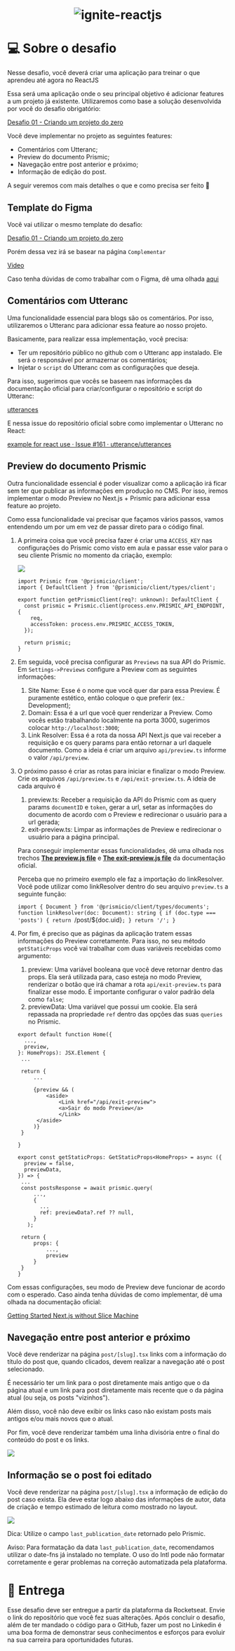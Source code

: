 <h1 align="center">
  <img alt="ignite-reactjs" title="ignite-reactjs" src="../.github/cover-reactjs.png">
</h1>

# 💻 Sobre o desafio

Nesse desafio, você deverá criar uma aplicação para treinar o que aprendeu até agora no ReactJS

Essa será uma aplicação onde o seu principal objetivo é adicionar features a um projeto já existente. Utilizaremos como base a solução desenvolvida por você do desafio obrigatório:

[Desafio 01 - Criando um projeto do zero](https://www.notion.so/Desafio-01-Criando-um-projeto-do-zero-b1a3645d286b4eec93f5f1f5476d0ff7)

Você deve implementar no projeto as seguintes features:

- Comentários com Utteranc;
- Preview do documento Prismic;
- Navegação entre post anterior e próximo;
- Informação de edição do post.

A seguir veremos com mais detalhes o que e como precisa ser feito 🚀

## Template do Figma

Você vai utilizar o mesmo template do desafio:

[Desafio 01 - Criando um projeto do zero](https://www.notion.so/Desafio-01-Criando-um-projeto-do-zero-b1a3645d286b4eec93f5f1f5476d0ff7)

Porém dessa vez irá se basear na página `Complementar`

[Video](https://s3.us-west-2.amazonaws.com/secure.notion-static.com/a4f85d9e-1c1d-4feb-aa1e-ce08535cbbde/complementar.mp4?X-Amz-Algorithm=AWS4-HMAC-SHA256&X-Amz-Credential=AKIAT73L2G45O3KS52Y5%2F20210627%2Fus-west-2%2Fs3%2Faws4_request&X-Amz-Date=20210627T153816Z&X-Amz-Expires=86400&X-Amz-Signature=71ebc330b4bac26f925b207317d4ad804e3242986555de073fd268dbe5116296&X-Amz-SignedHeaders=host)

Caso tenha dúvidas de como trabalhar com o Figma, dê uma olhada [aqui](https://www.notion.so/Desafio-01-Criando-um-projeto-do-zero-b1a3645d286b4eec93f5f1f5476d0ff7)

## Comentários com Utteranc

Uma funcionalidade essencial para blogs são os comentários. Por isso, utilizaremos o Utteranc para adicionar essa feature ao nosso projeto.

Basicamente, para realizar essa implementação, você precisa:

- Ter um repositório público no github com o Utteranc app instalado. Ele será o responsável por armazernar os comentários;
- Injetar o `script` do Utteranc com as configurações que deseja.

Para isso, sugerimos que vocês se baseem nas informações da documentação oficial para criar/configurar o repositório e script do Utteranc:

[utterances](https://utteranc.es/)

E nessa issue do repositório oficial sobre como implementar o Utteranc no React:

[example for react use · Issue #161 · utterance/utterances](https://github.com/utterance/utterances/issues/161)

## Preview do documento Prismic

Outra funcionalidade essencial é poder visualizar como a aplicação irá ficar sem ter que publicar as informações em produção no CMS. Por isso, iremos implementar o modo Preview no Next.js + Prismic para adicionar essa feature ao projeto.

Como essa funcionalidade vai precisar que façamos vários passos, vamos entendendo um por um em vez de passar direto para o código final.

1. A primeira coisa que você precisa fazer é criar uma `ACCESS_KEY` nas configurações do Prismic como visto em aula e passar esse valor para o seu cliente Prismic no momento da criação, exemplo:

   <img src="https://www.notion.so/image/https%3A%2F%2Fs3-us-west-2.amazonaws.com%2Fsecure.notion-static.com%2F3c96d7c6-147a-4cc3-8d3b-a4ad3145a10a%2FUntitled.png?table=block&id=284f6481-ed18-4d1f-a1d7-4c1a3e5d4f80&spaceId=08f749ff-d06d-49a8-a488-9846e081b224&width=2300&userId=&cache=v2">

   ```tsx
   import Prismic from '@prismicio/client';
   import { DefaultClient } from '@prismicio/client/types/client';

   export function getPrismicClient(req?: unknown): DefaultClient {
     const prismic = Prismic.client(process.env.PRISMIC_API_ENDPOINT, {
       req,
       accessToken: process.env.PRISMIC_ACCESS_TOKEN,
     });

     return prismic;
   }
   ```

2. Em seguida, você precisa configurar as `Previews` na sua API do Prismic. Em `Settings->Previews` configure a Preview com as seguintes informações:
   1. Site Name: Esse é o nome que você quer dar para essa Preview. É puramente estético, então coloque o que preferir (ex.: Development);
   2. Domain: Essa é a url que você quer renderizar a Preview. Como vocês estão trabalhando localmente na porta 3000, sugerimos colocar `http://localhost:3000`;
   3. Link Resolver: Essa é a rota da nossa API Next.js que vai receber a requisição e os query params para então retornar a url daquele documento. Como a ideia é criar um arquivo `api/preview.ts` informe o valor `/api/preview`.
3. O próximo passo é criar as rotas para iniciar e finalizar o modo Preview. Crie os arquivos `/api/preview.ts` e `/api/exit-preview.ts`. A ideia de cada arquivo é

   1. preview.ts: Receber a requisição da API do Prismic com as query params `documentID` e `token`, gerar a url, setar as informações do documento de acordo com o Preview e redirecionar o usuário para a url gerada;
   2. exit-preview.ts: Limpar as informações de Preview e redirecionar o usuário para a página principal.

   Para conseguir implementar essas funcionalidades, dê uma olhada nos trechos **[The preview.js file](https://prismic.io/docs/technologies/previews-nextjs)** e **[The exit-preview.js file](https://github.com/prismicio/nextjs-blog/tree/master/pages/api)** da documentação oficial.

   Perceba que no primeiro exemplo ele faz a importação do linkResolver. Você pode utilizar como linkResolver dentro do seu arquivo `preview.ts` a seguinte função:

   `import { Document } from '@prismicio/client/types/documents'; function linkResolver(doc: Document): string { if (doc.type === 'posts') { return `/post/${doc.uid}`; } return '/'; }`

4. Por fim, é preciso que as páginas da aplicação tratem essas informações do Preview corretamente. Para isso, no seu método `getStaticProps` você vai trabalhar com duas variáveis recebidas como argumento:

   1. preview: Uma variável booleana que você deve retornar dentro das props. Ela será utilizada para, caso esteja no modo Preview, renderizar o botão que irá chamar a rota `api/exit-preview.ts` para finalizar esse modo. É importante configurar o valor padrão dela como `false`;
   2. previewData: Uma variável que possui um cookie. Ela será repassada na propriedade `ref` dentro das opções das suas `queries` no Prismic.

   ```tsx
   export default function Home({
     ...,
     preview,
   }: HomeProps): JSX.Element {
   	...

   	return {
   		...

   		{preview && (
   			<aside>
   				<Link href="/api/exit-preview">
   			    <a>Sair do modo Preview</a>
   				</Link>
         </aside>
   		)}
   	}

   }

   export const getStaticProps: GetStaticProps<HomeProps> = async ({
     preview = false,
     previewData,
   }) => {
   	...
   	const postsResponse = await prismic.query(
   	    ...,
   	    {
   	      ...
   	      ref: previewData?.ref ?? null,
   	    }
   	  );

   	return {
   		props: {
   			...,
   			preview
   		}
   	}
   }
   ```

Com essas configurações, seu modo de Preview deve funcionar de acordo com o esperado. Caso ainda tenha dúvidas de como implementar, dê uma olhada na documentação oficial:

[Getting Started Next.js without Slice Machine](https://prismic.io/docs/technologies/getting-started-examples-simple-nextjs)

## Navegação entre post anterior e próximo

Você deve renderizar na página `post/[slug].tsx` links com a informação do título do post que, quando clicados, devem realizar a navegação até o post selecionado.

É necessário ter um link para o post diretamente mais antigo que o da página atual e um link para post diretamente mais recente que o da página atual (ou seja, os posts "vizinhos").

Além disso, você não deve exibir os links caso não existam posts mais antigos e/ou mais novos que o atual.

Por fim, você deve renderizar também uma linha divisória entre o final do conteúdo do post e os links.

<img src="https://www.notion.so/image/https%3A%2F%2Fs3-us-west-2.amazonaws.com%2Fsecure.notion-static.com%2Fa02129a9-5dc4-4470-beb4-5fa765ab2a45%2FUntitled.png?table=block&id=a1c4cef1-67ef-4236-92ca-5ce75f253d91&spaceId=08f749ff-d06d-49a8-a488-9846e081b224&width=1280&userId=&cache=v2">

## Informação se o post foi editado

Você deve renderizar na página `post/[slug].tsx` a informação de edição do post caso exista. Ela deve estar logo abaixo das informações de autor, data de criação e tempo estimado de leitura como mostrado no layout.

<img src="https://www.notion.so/image/https%3A%2F%2Fs3-us-west-2.amazonaws.com%2Fsecure.notion-static.com%2F0e0e3620-e2a1-4503-8cb7-46af7eb100cc%2FUntitled.png?table=block&id=a832e7f1-2563-4909-88c8-696823e0809c&spaceId=08f749ff-d06d-49a8-a488-9846e081b224&width=670&userId=&cache=v2">

Dica: Utilize o campo `last_publication_date` retornado pelo Prismic.

Aviso: Para formatação da data `last_publication_date`, recomendamos utilizar o date-fns já instalado no template. O uso do Intl pode não formatar corretamente e gerar problemas na correção automatizada pela plataforma.

# 📅 Entrega

Esse desafio deve ser entregue a partir da plataforma da Rocketseat. Envie o link do repositório que você fez suas alterações. Após concluir o desafio, além de ter mandado o código para o GitHub, fazer um post no Linkedin é uma boa forma de demonstrar seus conhecimentos e esforços para evoluir na sua carreira para oportunidades futuras.
